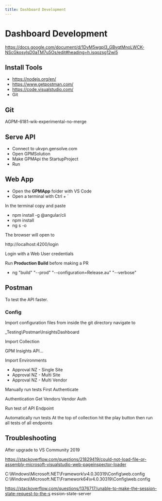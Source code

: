 ```yaml
---
title: Dashboard Development
---
```


# Dashboard Development

https://docs.google.com/document/d/1DvM5wgpl3_GBvqtMnoLWCK-NScGkosylsD0aTM7u5Os/edit#heading=h.isqozsg12wi5

## Install Tools

- https://nodejs.org/en/
- https://www.getpostman.com/
- https://code.visualstudio.com/
- Git

## Git

AGPM-6181-wik-experimental-no-merge

## Serve API

- Connect to ukvpn.gensolve.com
- Open GPMSolution
- Make GPMApi the StartupProject
- Run

## Web App

- Open the **GPMApp** folder with VS Code
- Open a terminal with Ctrl + `

In the terminal copy and paste

- npm install -g @angular/cli
- npm install
- ng s -o

The browser will open to

http://localhost:4200/login

Login with a Web User credentials

Run **Production Build** before making a PR

- ng "build" "--prod" "--configuration=Release.au" "--verbose"

## Postman

To test the API faster.

### Config

Import configuration files from inside the git directory navigate to

\_Testing\Postman\InsightsDashboard

Import Collection

GPM Insights API…

Import Environments

- Approval NZ - Single Site
- Approval NZ - Multi Site
- Approval NZ - Multi Vendor

Manually run tests
First Authenticate

Authentication
Get Vendors
Vendor Auth

Run test of API Endpoint

Automatically run tests
At the top of collection hit the play button then run all tests of all endpoints

## Troubleshooting

After upgrade to VS Community 2019

https://stackoverflow.com/questions/21829419/could-not-load-file-or-assembly-microsoft-visualstudio-web-pageinspector-loader

C:\Windows\Microsoft.NET\Framework\v4.0.30319\Config\web.config C:\Windows\Microsoft.NET\Framework64\v4.0.30319\Config\web.config

https://stackoverflow.com/questions/1376717/unable-to-make-the-session-state-request-to-the-s
ession-state-server
